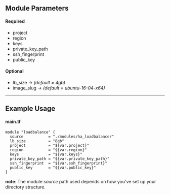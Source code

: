 ## Module Parameters

#### Required
* project
* region
* keys
* private_key_path
* ssh_fingerprint
* public_key

#### Optional
* lb_size -> *(default = 4gb)*
* image_slug -> *(default = ubuntu-16-04-x64)*

---

## Example Usage

#### main.tf

    module "loadbalance" {
      source           = "./modules/ha_loadbalancer"
      lb_size          = "8gb"
      project          = "${var.project}"
      region           = "${var.region}"
      keys             = "${var.keys}"
      private_key_path = "${var.private_key_path}"
      ssh_fingerprint  = "${var.ssh_fingerprint}"
      public_key       = "${var.public_key}"
    }

**note**: The module *source* path used depends on how you've set up your directory structure.
